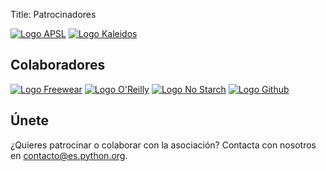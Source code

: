 Title: Patrocinadores


[![Logo APSL]({filename}/images/apsl.jpg)](http://apsl.net)
[![Logo Kaleidos]({filename}/images/kaleidos.svg)](http://kaleidos.net)

## Colaboradores

[![Logo Freewear]({filename}/images/freewear.png)](https://www.freewear.org/?page=list_items&org=PythonEspa%C3%B1a)
[![Logo O'Reilly]({filename}/images/oreilly.png)](http://www.oreilly.com)
[![Logo No Starch]({filename}/images/nostarchpress.jpg)](http://www.nostarch.com)
[![Logo Github]({filename}/images/github.png)](http://www.github.com)

## Únete

¿Quieres patrocinar o colaborar con la asociación? Contacta con nosotros en [contacto@es.python.org](mailto:contacto@es.python.org).
